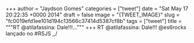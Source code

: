 
+++
author = "Jaydson Gomes"
categories = ["tweet"]
date = "Sat May 17 20:22:35 +0000 2014"
draft = false
image = "{TWEET_IMAGE}"
slug = "fc0019efd1ee101d194c13566c37414d5387cf8b"
tags = ["tweet"]
title = """RT @atilafassina: Dale!!!..."""
+++
RT @atilafassina: Dale!!! @es6rocks  lançado no #RSJS \,,/
